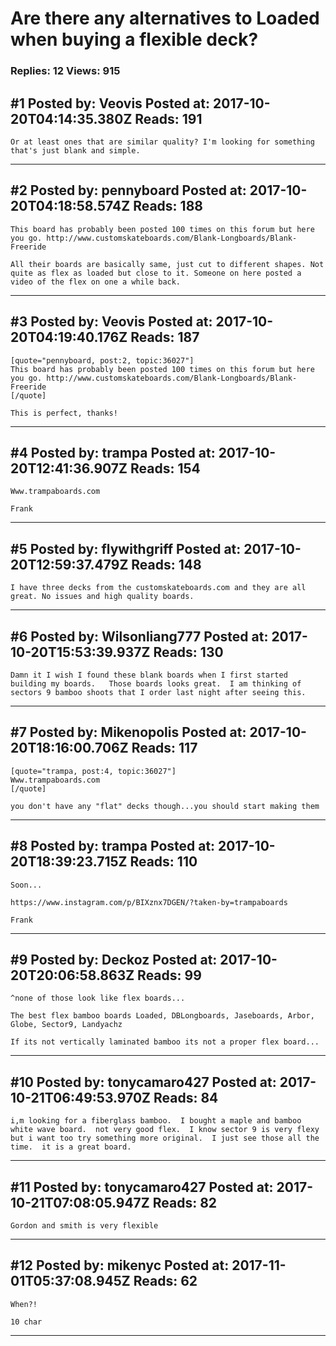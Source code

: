 # Are there any alternatives to Loaded when buying a flexible deck?

### Replies: 12 Views: 915

## \#1 Posted by: Veovis Posted at: 2017-10-20T04:14:35.380Z Reads: 191

```
Or at least ones that are similar quality? I'm looking for something that's just blank and simple.
```

---
## \#2 Posted by: pennyboard Posted at: 2017-10-20T04:18:58.574Z Reads: 188

```
This board has probably been posted 100 times on this forum but here you go. http://www.customskateboards.com/Blank-Longboards/Blank-Freeride

All their boards are basically same, just cut to different shapes. Not quite as flex as loaded but close to it. Someone on here posted a video of the flex on one a while back.
```

---
## \#3 Posted by: Veovis Posted at: 2017-10-20T04:19:40.176Z Reads: 187

```
[quote="pennyboard, post:2, topic:36027"]
This board has probably been posted 100 times on this forum but here you go. http://www.customskateboards.com/Blank-Longboards/Blank-Freeride
[/quote]

This is perfect, thanks!
```

---
## \#4 Posted by: trampa Posted at: 2017-10-20T12:41:36.907Z Reads: 154

```
Www.trampaboards.com

Frank
```

---
## \#5 Posted by: flywithgriff Posted at: 2017-10-20T12:59:37.479Z Reads: 148

```
I have three decks from the customskateboards.com and they are all great. No issues and high quality boards.
```

---
## \#6 Posted by: Wilsonliang777 Posted at: 2017-10-20T15:53:39.937Z Reads: 130

```
Damn it I wish I found these blank boards when I first started building my boards.   Those boards looks great.  I am thinking of sectors 9 bamboo shoots that I order last night after seeing this.
```

---
## \#7 Posted by: Mikenopolis Posted at: 2017-10-20T18:16:00.706Z Reads: 117

```
[quote="trampa, post:4, topic:36027"]
Www.trampaboards.com
[/quote]

you don't have any "flat" decks though...you should start making them
```

---
## \#8 Posted by: trampa Posted at: 2017-10-20T18:39:23.715Z Reads: 110

```
Soon...

https://www.instagram.com/p/BIXznx7DGEN/?taken-by=trampaboards

Frank
```

---
## \#9 Posted by: Deckoz Posted at: 2017-10-20T20:06:58.863Z Reads: 99

```
^none of those look like flex boards...

The best flex bamboo boards Loaded, DBLongboards, Jaseboards, Arbor, Globe, Sector9, Landyachz

If its not vertically laminated bamboo its not a proper flex board...
```

---
## \#10 Posted by: tonycamaro427 Posted at: 2017-10-21T06:49:53.970Z Reads: 84

```
i,m looking for a fiberglass bamboo.  I bought a maple and bamboo white wave board.  not very good flex.  I know sector 9 is very flexy but i want too try something more original.  I just see those all the time.  it is a great board.
```

---
## \#11 Posted by: tonycamaro427 Posted at: 2017-10-21T07:08:05.947Z Reads: 82

```
Gordon and smith is very flexible
```

---
## \#12 Posted by: mikenyc Posted at: 2017-11-01T05:37:08.945Z Reads: 62

```
When?!

10 char
```

---
